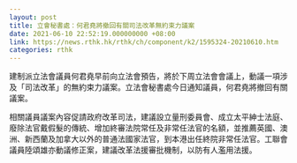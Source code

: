 ```yaml
---
layout: post
title: 立會秘書處：何君堯將撤回有關司法改革無約束力議案
date: 2021-06-10 22:52:19.000000000 +08:00
link: https://news.rthk.hk/rthk/ch/component/k2/1595324-20210610.htm
categories: rthk
---
```


建制派立法會議員何君堯早前向立法會預告，將於下周立法會會議上，動議一項涉及「司法改革」的無約束力議案。立法會秘書處今日通知議員，何君堯將撤回有關議案。

相關議員議案內容促請政府改革司法，建議設立量刑委員會、成立太平紳士法庭、廢除法官戴假髮的傳統、增加終審法院常任及非常任法官的名額，並推薦英國、澳洲、新西蘭及加拿大以外的普通法國家法官，到本港出任終院非常任法官。工聯會議員陸頌雄亦動議修正案，建議改革法援審批機制，以防有人濫用法援。
